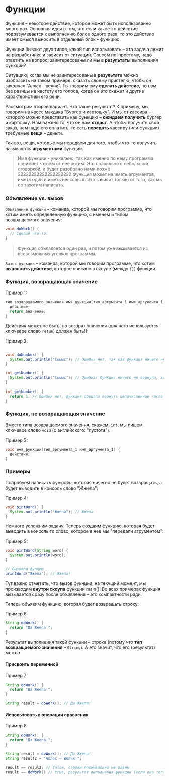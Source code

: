# Функции

Функция – некоторе действие, которое может быть использованно много раз. Основная идея в том, что если какое-то дейсвтие подразумевается к выполнению более одного раза, то это действие имеет смысл выносить в отдельный блок – функцию.

Функции бывают двух типов, какой тип использовать – эта задача лежит на разработчике и зависит от ситуации. Совсем по-простому, надо ответить на вопрос: заинтересованы ли мы в **результаты** выполнения функции?

Ситуацию, когда мы не заинтересованы в **результате** можно изобразить на таком примере: сказать своему приятелю, чтобы он закричал "Аллах – велик". Ты говорим ему **сделать действие**, но нам без разнцы на частоту его голоса, когда он это скажет и другие характеристики его речи.

Рассмотрим второй вариант. Что такое результат? К примеру, мы говорим на кассе макдака "Бургер и картошку". И мы от кассира – которого можно представить как функцию – **ожидаем** **получить** бургер и картошку. Нам важено то, что он нам **отдаст**. А чтобы получить свой заказ, нам надо его оплатить, то есть **передать** кассиру (или функции) требуемые **вещи** – деньги.

Так вот, вещи, которые мы передаем для того, чтобы что-то получить называются **агрументами** функции.

>Имя функции - уникально, так как именно по нему программа понимает что мы от нее хотим. Это правильно с небольшой оговоркой, и будет разобрано нами позже
22222222222222222222
>Функция может не иметь агрументов, иметь один и иметь несколько. Это зависит только от того, как мы ее захотим написать.

### Объявление vs. вызов

`Объявление функции` – команда, которой мы говорим программе, что хотим иметь определенную функцию, с именем и типом возвращаемого значения:

```java
void doWork() {
  // Сделай что-то!
}
```
>Функция объявляется один раз, и потом уже вызывается из всевозможных уголков программы.

`Вызов функции` – команда, которой мы говорим программе, что хотим **выполнить дейстиве**, которое описано в скоупе (между `{}`) функции

### Функция, возвращающая значение

Пример 1:
```java
тип_возвращаемого_значения имя_функции(тип_аргумента_1 имя_аргумента_1) {
  действие;
  return значение;
}
```

Действия может не быть, но возврат значения (для чего используется ключевое слово `retun`) должен быть!):

Пример 2:
```java

void doNumber() {
  System.out.println("Сыыыс"); // Ошибки нет, так как функция ничего не возвращает
}

int getNumber() {
  System.out.println("Сыыыс"); // Ошибка! Функция ничего не вернула, хотя обещала (указав тип возвращаемого значения отличным от void)
}

int getNumber() {
  return 1; // Ошибки нет, функция обещала вернуть целочисленное число – это и сделала.
}
```

### Функция, не возвращающая значение

Вместо типа возвращаемого значения, скажем, `int`, мы пишем ключевое слово `void` (с английского: "пустота").

Пример 3:
```java
void имя_функции(тип_аргумента_1 имя_аргумента_1) {
  действие;
}
```

### Примеры

Попробуем написать функцию, которая ничегно не будет возвращать, а будет выводить в консоль слово "Жжепа":

Пример 4:
```java
void pintWord() {
  System.out.println("Жжепа"); // Жжепа
}
```

Немного усложним задачу. Теперь создаим функцию, которая будет выводить в консоль то слово, которое в нее мы "передали агрументом":

Пример 5:
```java
void pintWord(String word) {
  System.out.println(word);
}

// Вызовем фунцию
printWord("Жжепа"); // Жжепа!
```

Тут важно отметить, что вызов фукнции, на текущий момент, мы производим **внутри скоупа** функции main()! Во всех примерах функция вызывается сразу после объявления – это компактности ради.


Теперь объявим функцию, которая будет возвращать строку:

Пример 6
```java
String doWork() {
  return "Да Жжепа!";
}
```

Результат выполнения такой функции – строка (потому что **тип возвращаемого значения** – `String`). А это значит, что его (результат) можно 

#### Присвоить переменной

Пример 7
```java
String doWork() {
  return "Да Жжепа!";
}

String result = doWork(); // Да Жжепа!
```
#### Использовать в операции сравнения

Пример 8
```java
String doWork() {
  return "Да Жжепа!";
}

String result = doWork(); // Да Жжепа!
String result2 = "Аллах – Велик!";

result == resul2; // false, строки посимвольно не равны
result == doWork() // true, результат выполнения функции (если она того же типа, что и переменная) можно сравнивать со здачением переменной
```


